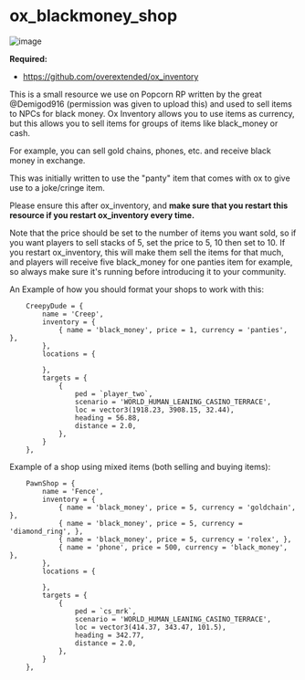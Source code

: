 # ox_blackmoney_shop
![image](https://github.com/alberttheprince/ox_blackmoney_shop/assets/85725579/189b6b05-e603-4c9f-b103-db3df871a8ac)

**Required:**
- https://github.com/overextended/ox_inventory

This is a small resource we use on Popcorn RP written by the great @Demigod916 (permission was given to upload this) and used to sell items to NPCs for black money. Ox Inventory allows you to use items as currency, but this allows you to sell items for groups of items like black_money or cash. 

For example, you can sell gold chains, phones, etc. and receive black money in exchange.

This was initially written to use the "panty" item that comes with ox to give use to a joke/cringe item. 

Please ensure this after ox_inventory, and **make sure that you restart this resource if you restart ox_inventory every time.**

Note that the price should be set to the number of items you want sold, so if you want players to sell stacks of 5, set the price to 5, 10 then set to 10. If you restart ox_inventory, this will make them sell the items for that much, and players will receive five black_money for one panties item for example, so always make sure it's running before introducing it to your community.

An Example of how you should format your shops to work with this:

```
    CreepyDude = {
        name = 'Creep',
        inventory = {
            { name = 'black_money', price = 1, currency = 'panties', },
        },
        locations = {

        },
        targets = {
            {
                ped = `player_two`,
                scenario = 'WORLD_HUMAN_LEANING_CASINO_TERRACE',
                loc = vector3(1918.23, 3908.15, 32.44),
                heading = 56.88,
                distance = 2.0,
            },
        }
    },

```

Example of a shop using mixed items (both selling and buying items):

```
    PawnShop = {
        name = 'Fence',
        inventory = {
            { name = 'black_money', price = 5, currency = 'goldchain', },
            { name = 'black_money', price = 5, currency = 'diamond_ring', },
            { name = 'black_money', price = 5, currency = 'rolex', },
            { name = 'phone', price = 500, currency = 'black_money', },
        },
        locations = {

        },
        targets = {
            {
                ped = `cs_mrk`,
                scenario = 'WORLD_HUMAN_LEANING_CASINO_TERRACE',
                loc = vector3(414.37, 343.47, 101.5),
                heading = 342.77,
                distance = 2.0,
            },
        }
    },

```
